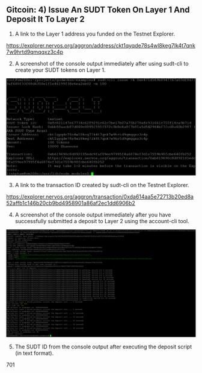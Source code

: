 ## Gitcoin: 4) Issue An SUDT Token On Layer 1 And Deposit It To Layer 2

1. A link to the Layer 1 address you funded on the Testnet Explorer.

https://explorer.nervos.org/aggron/address/ckt1qyqde78s4wl8keg7lk4t7qnk7w9hrtd9qmqqxz3c4p


2. A screenshot of the console output immediately after using sudt-cli to create your SUDT tokens on Layer 1.

![alt text](https://github.com/linhphamsg/nervosnetwork/blob/main/task_4/sudt.png?raw=true)


3. A link to the transaction ID created by sudt-cli on the Testnet Explorer.

https://explorer.nervos.org/aggron/transaction/0xda614aa5e72713b20ed8a52affb1c146b20cb9bd4958901a86af2ec1dd6906b2

4. A screenshot of the console output immediately after you have successfully submitted a deposit to Layer 2 using the account-cli tool.

![alt text](https://github.com/linhphamsg/nervosnetwork/blob/main/task_4/deposit_sudt.png?raw=true)


5. The SUDT ID from the console output after executing the deposit script (in text format).

701
